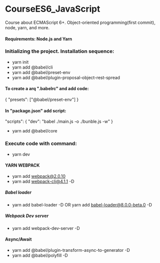 # CourseES6_JavaScript
Course about ECMAScript 6+.  Object-oriented programming(first commit), node, yarn, and more.

#### Requirements: Node.js and Yarn

### Initializing the project. Installation sequence:

- yarn init
- yarn add @babel/cli
- yarn add @babel/preset-env
- yarn add @babel/plugin-proposal-object-rest-spread

#### To create a arq ".babelrc" and add code:
{
    "presets": ["@babel/preset-env"]
}

#### In "package.json" add script:
  "scripts": {
    "dev": "babel ./main.js -o ./bunble.js -w"
  }
  
- yarn add @babel/core

### Execute code with command:
- yarn dev

#### YARN WEBPACK
- yarn add webpack@2.0.10 
- yarn add webpack-cli@4.1.1 -D
##### Babel loader
- yarn add babel-loader -D  OR  yarn add babel-loader@8.0.0-beta.0 -D
##### Webpack Dev server
- yarn add webpack-dev-server -D

#### Async/Await
- yarn add @babel/plugin-transform-async-to-generator -D
- yarn add @babel/polyfill -D

